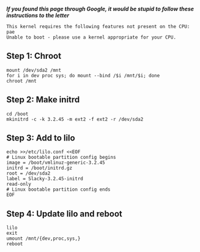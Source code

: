***If you found this page through Google, it would be stupid to follow these instructions to the letter***

    This kernel requires the following features not present on the CPU:
    pae
    Unable to boot - please use a kernel appropriate for your CPU.

## Step 1: Chroot
    mount /dev/sda2 /mnt
    for i in dev proc sys; do mount --bind /$i /mnt/$i; done
    chroot /mnt

## Step 2: Make initrd
    cd /boot
    mkinitrd -c -k 3.2.45 -m ext2 -f ext2 -r /dev/sda2

## Step 3: Add to lilo
    echo >>/etc/lilo.conf <<EOF
    # Linux bootable partition config begins
    image = /boot/vmlinuz-generic-3.2.45
    initrd = /boot/initrd.gz
    root = /dev/sda2
    label = Slacky-3.2.45-initrd
    read-only
    # Linux bootable partition config ends
    EOF

## Step 4: Update lilo and reboot
    lilo
    exit
    umount /mnt/{dev,proc,sys,}
    reboot
